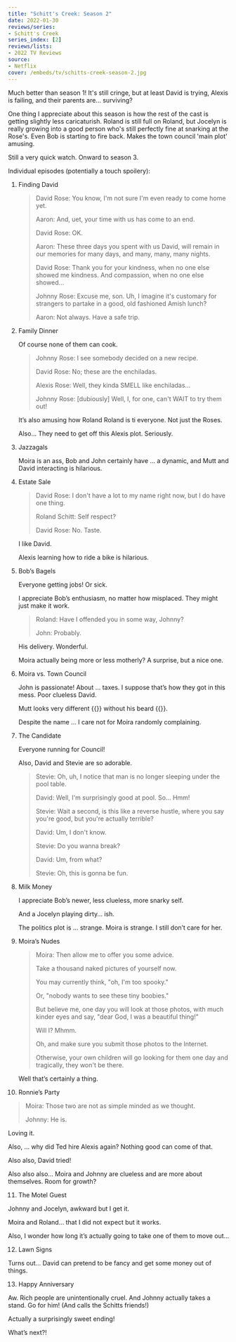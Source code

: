 ```yaml
---
title: "Schitt's Creek: Season 2"
date: 2022-01-30
reviews/series:
- Schitt's Creek
series_index: [2]
reviews/lists:
- 2022 TV Reviews
source:
- Netflix
cover: /embeds/tv/schitts-creek-season-2.jpg
---
```


Much better than season 1! It's still cringe, but at least David is trying, Alexis is failing, and their parents are... surviving? 

One thing I appreciate about this season is how the rest of the cast is getting slightly less caricaturish. Roland is still full on Roland, but Jocelyn is really growing into a good person who's still perfectly fine at snarking at the Rose's. Even Bob is starting to fire back. Makes the town council 'main plot' amusing. 

Still a very quick watch. Onward to season 3. 

<!--more-->

Individual episodes (potentially a touch spoilery):

1. Finding David

   > David Rose: You know, I'm not sure I'm even ready to come home yet.
   >
   > Aaron: And, uet, your time with us has come to an end.
   > 
   > David Rose: OK.
   >
   > Aaron: These three days you spent with us David, will remain in our memories for many days, and many, many, many nights.
   > 
   > David Rose: Thank you for your kindness, when no one else showed me kindness. And compassion, when no one else showed...
   >
   > Johnny Rose: Excuse me, son. Uh, I imagine it's customary for strangers to partake in a good, old fashioned Amish lunch?
   >
   > Aaron: Not always. Have a safe trip.

2. Family Dinner

   Of course none of them can cook. 

   > Johnny Rose: I see somebody decided on a new recipe.
   > 
   > David Rose: No; these are the enchiladas.
   >
   > Alexis Rose: Well, they kinda SMELL like enchiladas...
   > 
   > Johnny Rose: [dubiously] Well, I, for one, can't WAIT to try them out!

   It’s also amusing how Roland Roland is ti everyone. Not just the Roses. 

   Also… They need to get off this Alexis plot. Seriously. 

3. Jazzagals

   Moira is an ass, Bob and John certainly have … a dynamic, and Mutt and David interacting is hilarious. 

4. Estate Sale

   > David Rose: I don't have a lot to my name right now, but I do have one thing.
   >
   > Roland Schitt: Self respect?
   > 
   > David Rose: No. Taste.

   I like David. 

   Alexis learning how to ride a bike is hilarious. 

5. Bob’s Bagels

   Everyone getting jobs! Or sick. 

   I appreciate Bob’s enthusiasm, no matter how misplaced. They might just make it work. 

   > Roland: Have I offended you in some way, Johnny?   
   >
   > John: Probably.

   His delivery. Wonderful. 

   Moira actually being more or less motherly? A surprise, but a nice one. 

6. Moira vs. Town Council

   John is passionate! About … taxes. I suppose that’s how they got in this mess. Poor clueless David. 

   Mutt looks very different {{<spoiler>}} without his beard {{</spoiler>}}. 

   Despite the name … I care not for Moira randomly complaining. 

7. The Candidate

   Everyone running for Council!

   Also, David and Stevie are so adorable. 

   > Stevie: Oh, uh, I notice that man is no longer sleeping under the pool table. 
   >
   > David: Well, I'm surprisingly good at pool. So... Hmm! 
   > 
   > Stevie: Wait a second, is this like a reverse hustle, where you say you're good, but you're actually terrible? 
   > 
   > David: Um, I don't know. 
   >
   > Stevie: Do you wanna break? 
   >
   > David: Um, from what? 
   >
   > Stevie: Oh, this is gonna be fun.

8. Milk Money

   I appreciate Bob’s newer, less clueless, more snarky self. 

   And a Jocelyn playing dirty… ish.

   The politics plot is … strange. Moira is strange. I still don’t care for her. 

9. Moira’s Nudes

   > Moira: Then allow me to offer you some advice. 
   >
   > Take a thousand naked pictures of yourself now. 
   >
   > You may currently think, "oh, I'm too spooky."
   >
   > Or, "nobody wants to see these tiny boobies." 
   >
   > But believe me, one day you will look at those photos, with much kinder eyes and say, "dear God, I was a beautiful thing!" 
   >
   > Will I? Mhmm. 
   >
   > Oh, and make sure you submit those photos to the Internet. 
   >
   > Otherwise, your own children will go looking for them one day and tragically, they won't be there.

   Well that’s certainly a thing. 

10. Ronnie’s Party 

   > Moira: Those two are not as simple minded as we thought. 
   >
   > Johnny: He is.

   Loving it. 

   Also, … why did Ted hire Alexis again? Nothing good can come of that. 

   Also also, David tried!

   Also also also… Moira and Johnny are clueless and are more about themselves. Room for growth?

11. The Motel Guest

   Johnny and Jocelyn, awkward but I get it. 

   Moira and Roland… that I did not expect but it works. 

   Also, I wonder how long it’s actually going to take one of them to move out…

12. Lawn Signs

   Turns out… David can pretend to be fancy and get some money out of things. 

13. Happy Anniversary

   Aw. Rich people are unintentionally cruel. And Johnny actually takes a stand. Go for him! (And calls the Schitts friends!)

   Actually a surprisingly sweet ending!

   What’s next?!

